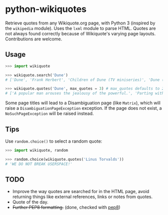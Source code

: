 # python-wikiquotes
Retrieve quotes from any Wikiquote.org page, with Python 3 (inspired by the `wikipedia` module).  Uses the `lxml` module to parse HTML.  Quotes are not always found correctly because of Wikiquote's varying page layouts.  Contributions are welcome.

## Usage
```python
>>> import wikiquote

>>> wikiquote.search('Dune')
# ['Dune', 'Frank Herbert', 'Children of Dune (TV miniseries)', 'Dune (film)', 'Dune (TV miniseries)']

>>> wikiquote.quotes('Dune', max_quotes = 3) # max_quotes defaults to 20
# ['A popular man arouses the jealousy of the powerful.', 'Parting with friends is a sadness. A place is only a place.', 'Hope clouds observation.']
```

Some page titles will lead to a Disambiguation page (like `Matrix`), which will raise a `DisambiguationPageException` exception.  If the page does not exist, a `NoSuchPageException` will be raised instead.

## Tips
Use `random.choice()` to select a random quote:
```python
>>> import wikiquote, random

>>> random.choice(wikiquote.quotes('Linus Torvalds'))
# 'WE DO NOT BREAK USERSPACE!'
```

## TODO
- Improve the way quotes are searched for in the HTML page, avoid returning things like external references, links or notes from quotes.
- Quote of the day.
- ~~Further PEP8 formatting.~~ (done, checked with [pep8](https://github.com/jcrocholl/pep8))
